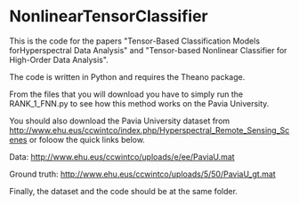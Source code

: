 # NonlinearTensorClassifier
This is the code for the papers "Tensor-Based Classification Models forHyperspectral Data Analysis" and "Tensor-based Nonlinear Classifier for High-Order Data Analysis".

The code is written in Python and requires the Theano package.

From the files that you will download you have to simply run the RANK_1_FNN.py to see how this method works on the Pavia University.

You should also download the Pavia University dataset from http://www.ehu.eus/ccwintco/index.php/Hyperspectral_Remote_Sensing_Scenes or foloow the quick links below.

Data: http://www.ehu.eus/ccwintco/uploads/e/ee/PaviaU.mat

Ground truth: http://www.ehu.eus/ccwintco/uploads/5/50/PaviaU_gt.mat

Finally, the dataset and the code should be at the same folder.
